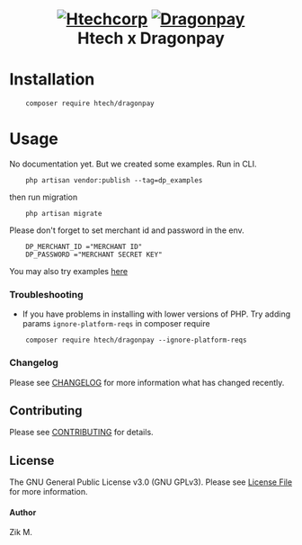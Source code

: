 
<h1 align="center">
	<a href="https://www.htechcorp.net/" target="_blank"><img src="https://www.htechcorp.net/images/logo_small.png" alt="Htechcorp"></a>
	<a href="https://www.dragonpay.ph/" target="_blank"><img src="https://www.dragonpay.ph/wp-content/uploads/2019/04/mini-logo.png" alt="Dragonpay"></a>
	<br>
	Htech x Dragonpay
	<br>
</h1>

# Installation
```
	composer require htech/dragonpay
```
# Usage
No documentation yet. But we created some examples. Run in CLI.
```
	php artisan vendor:publish --tag=dp_examples
```
then run migration
```
	php artisan migrate
```

Please don't forget to set merchant id and password in the env.
```
	DP_MERCHANT_ID ="MERCHANT ID" 
	DP_PASSWORD ="MERCHANT SECRET KEY"
```
You may also try examples  <a href="http://dev72.htechcorp.net/zik/dragonpay/public/">here</a>

### Troubleshooting
- If you have problems in installing with lower versions of PHP. Try adding params `ignore-platform-reqs` in composer require
```
	composer require htech/dragonpay --ignore-platform-reqs 
```

### Changelog

Please see [CHANGELOG](CHANGELOG.md) for more information what has changed recently.

## Contributing

Please see [CONTRIBUTING](CONTRIBUTING.md) for details.

## License

The GNU General Public License v3.0 (GNU GPLv3). Please see [License File](LICENSE.md) for more information.

#### Author
Zik M.